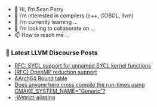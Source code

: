 - 👋 Hi, I’m Sean Perry
- 👀 I’m interested in compilers (c++, COBOL, llvm)
- 🌱 I’m currently learning ...
- 💞️ I’m looking to collaborate on ...
- 📫 How to reach me ...

<!---
s66perry/s66perry is a ✨ special ✨ repository because its `README.md` (this file) appears on your GitHub profile.
You can click the Preview link to take a look at your changes.
--->
### 📕 Latest LLVM Discourse Posts

<!-- DISCOURSE-LLVM:START -->
- [RFC: SYCL support for unnamed SYCL kernel functions](https://discourse.llvm.org/t/rfc-sycl-support-for-unnamed-sycl-kernel-functions/74087?page=2#post_23)
- [[RFC] OpenMP reduction support](https://discourse.llvm.org/t/rfc-openmp-reduction-support/3367#post_13)
- [AArch64 Round table](https://discourse.llvm.org/t/aarch64-round-table/73716?page=2#post_26)
- [Does anyone here cross compile the run-times using CMAKE_SYSTEM_NAME=&quot;Generic&quot;?](https://discourse.llvm.org/t/does-anyone-here-cross-compile-the-run-times-using-cmake-system-name-generic/74272#post_1)
- [-Wstrict-aliasing](https://discourse.llvm.org/t/wstrict-aliasing/74242#post_6)
<!-- DISCOURSE-LLVM:END -->
